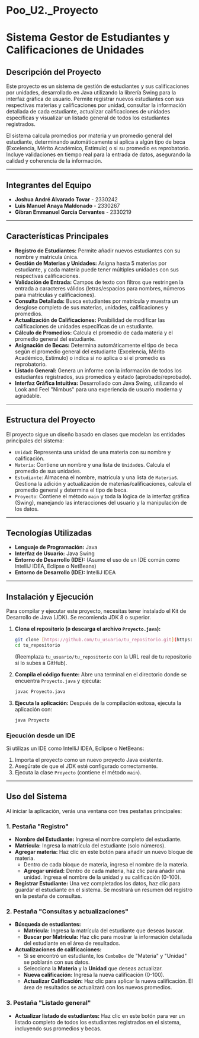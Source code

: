 # Poo_U2._Proyecto
# Sistema Gestor de Estudiantes y Calificaciones de Unidades
## Descripción del Proyecto

Este proyecto es un sistema de gestión de estudiantes y sus calificaciones por unidades, desarrollado en Java utilizando la librería Swing para la interfaz gráfica de usuario. Permite registrar nuevos estudiantes con sus respectivas materias y calificaciones por unidad, consultar la información detallada de cada estudiante, actualizar calificaciones de unidades específicas y visualizar un listado general de todos los estudiantes registrados.

El sistema calcula promedios por materia y un promedio general del estudiante, determinando automáticamente si aplica a algún tipo de beca (Excelencia, Mérito Académico, Estímulo) o si su promedio es reprobatorio. Incluye validaciones en tiempo real para la entrada de datos, asegurando la calidad y coherencia de la información.

---

## Integrantes del Equipo

* **Joshua André Alvarado Tovar** - 2330242
* **Luis Manuel Anaya Maldonado** - 2330267
* **Gibran Emmanuel García Cervantes** - 2330219

---

## Características Principales

* **Registro de Estudiantes:** Permite añadir nuevos estudiantes con su nombre y matrícula única.
* **Gestión de Materias y Unidades:** Asigna hasta 5 materias por estudiante, y cada materia puede tener múltiples unidades con sus respectivas calificaciones.
* **Validación de Entrada:** Campos de texto con filtros que restringen la entrada a caracteres válidos (letras/espacios para nombres, números para matrículas y calificaciones).
* **Consulta Detallada:** Busca estudiantes por matrícula y muestra un desglose completo de sus materias, unidades, calificaciones y promedios.
* **Actualización de Calificaciones:** Posibilidad de modificar las calificaciones de unidades específicas de un estudiante.
* **Cálculo de Promedios:** Calcula el promedio de cada materia y el promedio general del estudiante.
* **Asignación de Becas:** Determina automáticamente el tipo de beca según el promedio general del estudiante (Excelencia, Mérito Académico, Estímulo) o indica si no aplica o si el promedio es reprobatorio.
* **Listado General:** Genera un informe con la información de todos los estudiantes registrados, sus promedios y estado (aprobado/reprobado).
* **Interfaz Gráfica Intuitiva:** Desarrollado con Java Swing, utilizando el Look and Feel "Nimbus" para una experiencia de usuario moderna y agradable.

---

## Estructura del Proyecto

El proyecto sigue un diseño basado en clases que modelan las entidades principales del sistema:

* `Unidad`: Representa una unidad de una materia con su nombre y calificación.
* `Materia`: Contiene un nombre y una lista de `Unidad`es. Calcula el promedio de sus unidades.
* `Estudiante`: Almacena el nombre, matrícula y una lista de `Materia`s. Gestiona la adición y actualización de materias/calificaciones, calcula el promedio general y determina el tipo de beca.
* `Proyecto`: Contiene el método `main` y toda la lógica de la interfaz gráfica (Swing), manejando las interacciones del usuario y la manipulación de los datos.

---

## Tecnologías Utilizadas

* **Lenguaje de Programación:** Java
* **Interfaz de Usuario:** Java Swing
* **Entorno de Desarrollo (IDE):** (Asume el uso de un IDE común como IntelliJ IDEA, Eclipse o NetBeans)
* **Entorno de Desarrollo (IDE):** IntelliJ IDEA

---

## Instalación y Ejecución

Para compilar y ejecutar este proyecto, necesitas tener instalado el Kit de Desarrollo de Java (JDK). Se recomienda JDK 8 o superior.

1.  **Clona el repositorio (o descarga el archivo `Proyecto.java`):**

    ```bash
    git clone [https://github.com/tu_usuario/tu_repositorio.git](https://github.com/tu_usuario/tu_repositorio.git)
    cd tu_repositorio
    ```
    (Reemplaza `tu_usuario/tu_repositorio` con la URL real de tu repositorio si lo subes a GitHub).

2.  **Compila el código fuente:**
    Abre una terminal en el directorio donde se encuentra `Proyecto.java` y ejecuta:

    ```bash
    javac Proyecto.java
    ```

3.  **Ejecuta la aplicación:**
    Después de la compilación exitosa, ejecuta la aplicación con:

    ```bash
    java Proyecto
    ```

### Ejecución desde un IDE

Si utilizas un IDE como IntelliJ IDEA, Eclipse o NetBeans:
1.  Importa el proyecto como un nuevo proyecto Java existente.
2.  Asegúrate de que el JDK esté configurado correctamente.
3.  Ejecuta la clase `Proyecto` (contiene el método `main`).

---

## Uso del Sistema

Al iniciar la aplicación, verás una ventana con tres pestañas principales:

### 1. Pestaña "Registro"

* **Nombre del Estudiante:** Ingresa el nombre completo del estudiante.
* **Matrícula:** Ingresa la matrícula del estudiante (solo números).
* **Agregar materia:** Haz clic en este botón para añadir un nuevo bloque de materia.
    * Dentro de cada bloque de materia, ingresa el nombre de la materia.
    * **Agregar unidad:** Dentro de cada materia, haz clic para añadir una unidad. Ingresa el nombre de la unidad y su calificación (0-100).
* **Registrar Estudiante:** Una vez completados los datos, haz clic para guardar el estudiante en el sistema. Se mostrará un resumen del registro en la pestaña de consultas.

### 2. Pestaña "Consultas y actualizaciones"

* **Búsqueda de estudiantes:**
    * **Matrícula:** Ingresa la matrícula del estudiante que deseas buscar.
    * **Buscar por Matrícula:** Haz clic para mostrar la información detallada del estudiante en el área de resultados.
* **Actualizaciones de calificaciones:**
    * Si se encontró un estudiante, los `ComboBox` de "Materia" y "Unidad" se poblarán con sus datos.
    * Selecciona la **Materia** y la **Unidad** que deseas actualizar.
    * **Nueva calificación:** Ingresa la nueva calificación (0-100).
    * **Actualizar Calificación:** Haz clic para aplicar la nueva calificación. El área de resultados se actualizará con los nuevos promedios.

### 3. Pestaña "Listado general"

* **Actualizar listado de estudiantes:** Haz clic en este botón para ver un listado completo de todos los estudiantes registrados en el sistema, incluyendo sus promedios y becas.